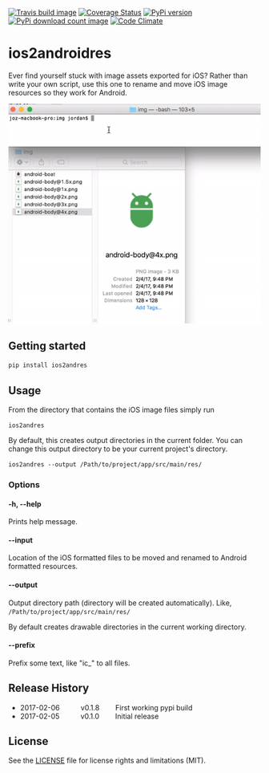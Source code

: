 [travis-url]: http://travis-ci.org/#!/jordanjoz1/ios2androidres
[travis-build-image]: https://secure.travis-ci.org/jordanjoz1/ios2androidres.svg

[coveralls-url]: https://coveralls.io/r/jordanjoz1/ios2androidres
[coveralls-image]: https://coveralls.io/repos/jordanjoz1/ios2androidres/badge.svg

[pypi-url]: https://badge.fury.io/py/ios2andres
[pypi-image]: https://badge.fury.io/py/ios2andres.svg

[downloads-url]: https://pypi.python.org/pypi/ios2andres/
[downloads-image]: https://img.shields.io/pypi/dm/ios2andres.svg

[codeclimate-url]: https://codeclimate.com/github/jordanjoz1/ios2androidres
[codeclimate-image]: https://codeclimate.com/github/jordanjoz1/ios2androidres/badges/gpa.svg

[![Travis build image][travis-build-image]][travis-url]
[![Coverage Status][coveralls-image]][coveralls-url]
[![PyPi version][pypi-image]][pypi-url]
[![PyPi download count image][downloads-image]][downloads-url]
[![Code Climate][codeclimate-image]][codeclimate-url]


ios2androidres
===========================
Ever find yourself stuck with image assets exported for iOS? Rather than write your own script, use this one to rename and move iOS image resources so they work for Android.

![How to use](art/how_to_use.gif)


## Getting started

```bash
pip install ios2andres
```

## Usage

From the directory that contains the iOS image files simply run

```
ios2andres
```

By default, this creates output directories in the current folder. You can change this output directory to be your current project's directory.

```
ios2andres --output /Path/to/project/app/src/main/res/
```

### Options

#### -h, --help
Prints help message.

#### --input
Location of the iOS formatted files to be moved and renamed to Android formatted resources.

#### --output
Output directory path (directory will be created automatically). Like, `/Path/to/project/app/src/main/res/`

By default creates drawable directories in the current working directory.

#### --prefix
Prefix some text, like "ic_" to all files.


## Release History
* 2017-02-06   v0.1.8   First working pypi build
* 2017-02-05   v0.1.0   Initial release

## License

See the [LICENSE](LICENSE) file for license rights and limitations (MIT).
